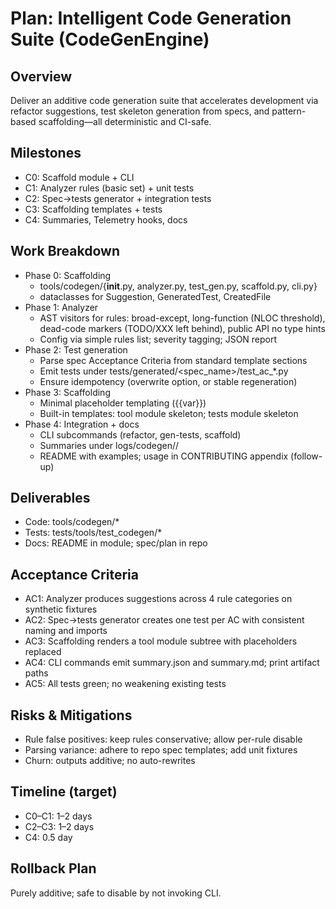 # Plan: Intelligent Code Generation Suite (CodeGenEngine)

## Overview
Deliver an additive code generation suite that accelerates development via refactor suggestions, test skeleton generation from specs, and pattern-based scaffolding—all deterministic and CI-safe.

## Milestones
- C0: Scaffold module + CLI
- C1: Analyzer rules (basic set) + unit tests
- C2: Spec→tests generator + integration tests
- C3: Scaffolding templates + tests
- C4: Summaries, Telemetry hooks, docs

## Work Breakdown
- Phase 0: Scaffolding
  - tools/codegen/{__init__.py, analyzer.py, test_gen.py, scaffold.py, cli.py}
  - dataclasses for Suggestion, GeneratedTest, CreatedFile
- Phase 1: Analyzer
  - AST visitors for rules: broad-except, long-function (NLOC threshold), dead-code markers (TODO/XXX left behind), public API no type hints
  - Config via simple rules list; severity tagging; JSON report
- Phase 2: Test generation
  - Parse spec Acceptance Criteria from standard template sections
  - Emit tests under tests/generated/<spec_name>/test_ac_*.py
  - Ensure idempotency (overwrite option, or stable regeneration)
- Phase 3: Scaffolding
  - Minimal placeholder templating ({{var}})
  - Built-in templates: tool module skeleton; tests module skeleton
- Phase 4: Integration + docs
  - CLI subcommands (refactor, gen-tests, scaffold)
  - Summaries under logs/codegen/<timestamp>/
  - README with examples; usage in CONTRIBUTING appendix (follow-up)

## Deliverables
- Code: tools/codegen/*
- Tests: tests/tools/test_codegen/*
- Docs: README in module; spec/plan in repo

## Acceptance Criteria
- AC1: Analyzer produces suggestions across 4 rule categories on synthetic fixtures
- AC2: Spec→tests generator creates one test per AC with consistent naming and imports
- AC3: Scaffolding renders a tool module subtree with placeholders replaced
- AC4: CLI commands emit summary.json and summary.md; print artifact paths
- AC5: All tests green; no weakening existing tests

## Risks & Mitigations
- Rule false positives: keep rules conservative; allow per-rule disable
- Parsing variance: adhere to repo spec templates; add unit fixtures
- Churn: outputs additive; no auto-rewrites

## Timeline (target)
- C0–C1: 1–2 days
- C2–C3: 1–2 days
- C4: 0.5 day

## Rollback Plan
Purely additive; safe to disable by not invoking CLI.
